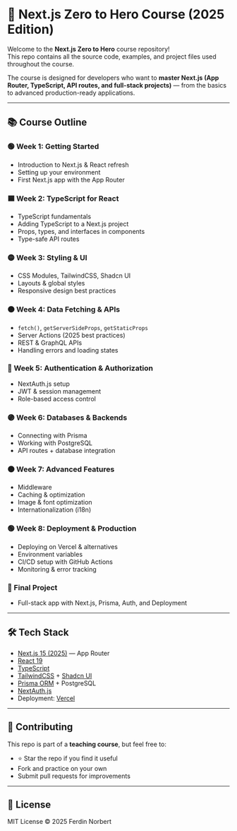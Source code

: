 # 🚀 Next.js Zero to Hero Course (2025 Edition)

Welcome to the **Next.js Zero to Hero** course repository!  
This repo contains all the source code, examples, and project files used throughout the course.

The course is designed for developers who want to **master Next.js (App Router, TypeScript, API routes, and full-stack projects)** — from the basics to advanced production-ready applications.

---

## 📚 Course Outline

### 🟢 Week 1: Getting Started

- Introduction to Next.js & React refresh
- Setting up your environment
- First Next.js app with the App Router

### 🟦 Week 2: TypeScript for React

- TypeScript fundamentals
- Adding TypeScript to a Next.js project
- Props, types, and interfaces in components
- Type-safe API routes

### 🟡 Week 3: Styling & UI

- CSS Modules, TailwindCSS, Shadcn UI
- Layouts & global styles
- Responsive design best practices

### 🟠 Week 4: Data Fetching & APIs

- `fetch()`, `getServerSideProps`, `getStaticProps`
- Server Actions (2025 best practices)
- REST & GraphQL APIs
- Handling errors and loading states

### 🔵 Week 5: Authentication & Authorization

- NextAuth.js setup
- JWT & session management
- Role-based access control

### 🟣 Week 6: Databases & Backends

- Connecting with Prisma
- Working with PostgreSQL
- API routes + database integration

### 🟤 Week 7: Advanced Features

- Middleware
- Caching & optimization
- Image & font optimization
- Internationalization (i18n)

### 🟢 Week 8: Deployment & Production

- Deploying on Vercel & alternatives
- Environment variables
- CI/CD setup with GitHub Actions
- Monitoring & error tracking

### 🎯 Final Project

- Full-stack app with Next.js, Prisma, Auth, and Deployment

---

## 🛠️ Tech Stack

- [Next.js 15 (2025)](https://nextjs.org/) — App Router
- [React 19](https://react.dev/)
- [TypeScript](https://www.typescriptlang.org/)
- [TailwindCSS](https://tailwindcss.com/) + [Shadcn UI](https://ui.shadcn.com/)
- [Prisma ORM](https://www.prisma.io/) + PostgreSQL
- [NextAuth.js](https://next-auth.js.org/)
- Deployment: [Vercel](https://vercel.com/)

---

## 🤝 Contributing

This repo is part of a **teaching course**, but feel free to:

- ⭐ Star the repo if you find it useful
- Fork and practice on your own
- Submit pull requests for improvements

---

## 📜 License

MIT License © 2025 Ferdin Norbert
